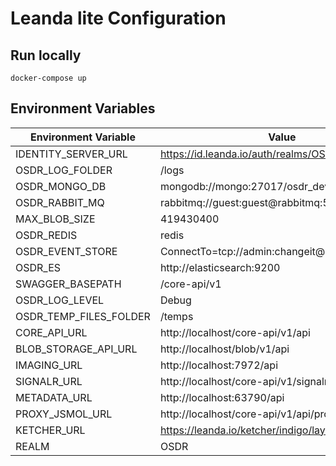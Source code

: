 # Leanda lite Configuration

## Run locally

```terminal
docker-compose up
```

## Environment Variables

Environment Variable            | Value
------------------------------- | -------------
IDENTITY_SERVER_URL             | https://id.leanda.io/auth/realms/OSDR
OSDR_LOG_FOLDER                 | /logs
OSDR_MONGO_DB                   | mongodb://mongo:27017/osdr_dev
OSDR_RABBIT_MQ                  | rabbitmq://guest:guest@rabbitmq:5672/osdr_dev
MAX_BLOB_SIZE                   | 419430400
OSDR_REDIS                      | redis
OSDR_EVENT_STORE                | ConnectTo=tcp://admin:changeit@eventstore:1113
OSDR_ES                         | http://elasticsearch:9200
SWAGGER_BASEPATH                | /core-api/v1
OSDR_LOG_LEVEL                  | Debug
OSDR_TEMP_FILES_FOLDER          | /temps
CORE_API_URL                    | http://localhost/core-api/v1/api
BLOB_STORAGE_API_URL            | http://localhost/blob/v1/api
IMAGING_URL                     | http://localhost:7972/api
SIGNALR_URL                     | http://localhost/core-api/v1/signalr
METADATA_URL                    | http://localhost:63790/api
PROXY_JSMOL_URL                 | http://localhost/core-api/v1/api/proxy/jsmol
KETCHER_URL                     | https://leanda.io/ketcher/indigo/layout
REALM                           | OSDR